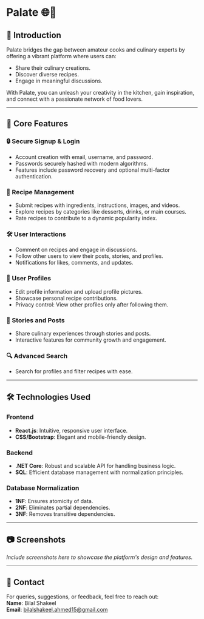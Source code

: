 

# Palate 🌐🍴


## 🚀 **Introduction**

Palate bridges the gap between amateur cooks and culinary experts by offering a vibrant platform where users can:  
- Share their culinary creations.  
- Discover diverse recipes.  
- Engage in meaningful discussions.  

With Palate, you can unleash your creativity in the kitchen, gain inspiration, and connect with a passionate network of food lovers.

---

## 🌟 **Core Features**

### 🔒 Secure Signup & Login
- Account creation with email, username, and password.  
- Passwords securely hashed with modern algorithms.  
- Features include password recovery and optional multi-factor authentication.

### 🍳 Recipe Management
- Submit recipes with ingredients, instructions, images, and videos.  
- Explore recipes by categories like desserts, drinks, or main courses.  
- Rate recipes to contribute to a dynamic popularity index.

### 🛠️ User Interactions
- Comment on recipes and engage in discussions.  
- Follow other users to view their posts, stories, and profiles.  
- Notifications for likes, comments, and updates.

### 📜 User Profiles
- Edit profile information and upload profile pictures.  
- Showcase personal recipe contributions.  
- Privacy control: View other profiles only after following them.

### 📱 Stories and Posts
- Share culinary experiences through stories and posts.  
- Interactive features for community growth and engagement.

### 🔍 Advanced Search
- Search for profiles and filter recipes with ease.  

---

## 🛠️ **Technologies Used**

### **Frontend**  
- **React.js**: Intuitive, responsive user interface.  
- **CSS/Bootstrap**: Elegant and mobile-friendly design.  

### **Backend**  
- **.NET Core**: Robust and scalable API for handling business logic.  
- **SQL**: Efficient database management with normalization principles.  

### **Database Normalization**  
- **1NF**: Ensures atomicity of data.  
- **2NF**: Eliminates partial dependencies.  
- **3NF**: Removes transitive dependencies.

---




## 📷 **Screenshots**

*Include screenshots here to showcase the platform's design and features.*

---



## 📧 **Contact**

For queries, suggestions, or feedback, feel free to reach out:  
**Name**: Bilal Shakeel  
**Email**: bilalshakeel.ahmed15@gmail.com
